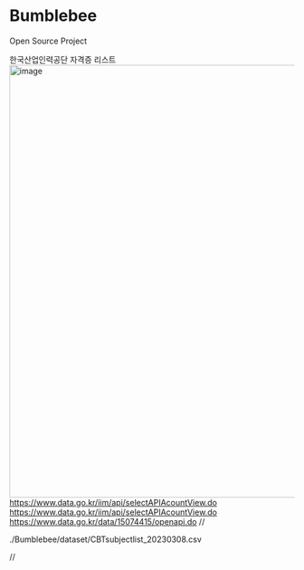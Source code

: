 # Bumblebee
Open Source Project


한국산업인력공단 자격증 리스트
<img width="764" alt="image" src="https://github.com/sim4110/Bumblebee/assets/97718938/408835b7-bff6-4bee-85a6-1bef6eaf1519">
https://www.data.go.kr/iim/api/selectAPIAcountView.do
https://www.data.go.kr/iim/api/selectAPIAcountView.do
https://www.data.go.kr/data/15074415/openapi.do
//

./Bumblebee/dataset/CBTsubjectlist_20230308.csv

//

